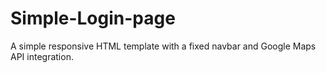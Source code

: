 # Simple-Login-page
A simple responsive HTML template with a fixed navbar and Google Maps API integration.
